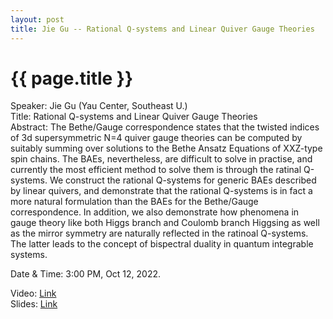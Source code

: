 ```yaml
---
layout: post
title: Jie Gu -- Rational Q-systems and Linear Quiver Gauge Theories
---
```


{{ page.title }}
================

Speaker: Jie Gu (Yau Center, Southeast U.)  
Title: Rational Q-systems and Linear Quiver Gauge Theories  
Abstract:  The Bethe/Gauge correspondence states that the twisted indices of 3d supersymmetric N=4 quiver gauge theories can be computed by suitably summing over solutions to the Bethe Ansatz Equations of XXZ-type spin chains.  The BAEs, nevertheless, are difficult to solve in practise, and currently the most efficient method to solve them is through the ratinal Q-systems.  We construct the rational Q-systems for generic BAEs described by linear quivers, and demonstrate that the rational Q-systems is in fact a more natural formulation than the BAEs for the Bethe/Gauge correspondence.  In addition, we also demonstrate how phenomena in gauge theory like both Higgs branch and Coulomb branch Higgsing as well as the mirror symmetry are naturally reflected in the ratinoal Q-systems. The latter leads to the concept of bispectral duality in quantum integrable systems.  

Date & Time: 3:00 PM, Oct 12, 2022.

Video: [Link](https://www.bilibili.com/video/BV1pK411Q7YQ?share_source=copy_web&vd_source=2923cd18e23f9cfd0265ae363e788c67)  
Slides: [Link](http://jointhepth.github.io/files/2022-10-12-Jie-Gu.pdf)
